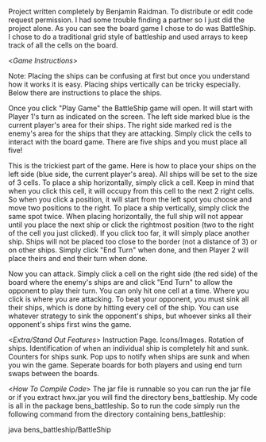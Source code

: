 Project written completely by Benjamin Raidman. To distribute or edit code request permission.
I had some trouble finding a partner so I just did the project alone. As you can see the board game I
chose to do was BattleShip. I chose to do a traditional grid style of battleship and used arrays to keep track
of all the cells on the board.

<*Game Instructions*>

Note: Placing the ships can be confusing at first but once you understand how it works it is easy.
Placing ships vertically can be tricky especially. Below there are instructions to place the ships.

Once you click "Play Game" the BattleShip game will open. It will start with Player 1's turn
as indicated on the screen. The left side marked blue is the current player's area for their ships.
The right side marked red is the enemy's area for the ships that they are attacking. Simply click the
cells to interact with the board game. There are five ships and you must place all five!

This is the trickiest part of the game. Here is how to place your ships on the left side (blue side,
the current player's area). All ships will be set to the size of 3 cells. To place a ship horizontally,
simply click a cell. Keep in mind that when you click this cell, it will occupy from this cell to the
next 2 right cells. So when you click a position, it will start from the left spot you choose and move
two positions to the right. To place a ship vertically, simply click the same spot twice. When placing
horizontally, the full ship will not appear until you place the next ship or click the rightmost position
(two to the right of the cell you just clicked). If you click too far, it will simply place another ship.
Ships will not be placed too close to the border (not a distance of 3) or on other ships. Simply click
"End Turn" when done, and then Player 2 will place theirs and end their turn when done.

Now you can attack. Simply click a cell on the right side (the red side) of the board where the enemy's
ships are and click "End Turn" to allow the opponent to play their turn. You can only hit one cell at a time.
Where you click is where you are attacking. To beat your opponent, you must sink all their ships, which is done
by hitting every cell of the ship. You can use whatever strategy to sink the opponent's ships, but whoever sinks
all their opponent's ships first wins the game.


<*Extra/Stand Out Features*>
Instruction Page.
Icons/Images.
Rotation of ships.
Identification of when an individual ship is completely hit and sunk.
Counters for ships sunk.
Pop ups to notify when ships are sunk and when you win the game.
Seperate boards for both players and using end turn swaps between the boards. 


<*How To Compile Code*>
The jar file is runnable so you can run the jar file or if you extract hwx.jar you will find the directory bens_battleship. My code is all in the package bens_battleship.
So to run the code simply run the following command from the directory containing bens_battleship:
	
java bens_battleship/BattleShip
